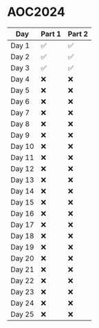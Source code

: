 # AOC2024

| Day  | Part 1  | Part 2  |
|------|---------|---------|
| Day 1 | :white_check_mark: | :white_check_mark: |
| Day 2 | :white_check_mark: | :white_check_mark: |
| Day 3 | :white_check_mark: | :white_check_mark: |
| Day 4 | :x: | :x: |
| Day 5 | :x: | :x: |
| Day 6 | :x: | :x: |
| Day 7 | :x: | :x: |
| Day 8 | :x: | :x: |
| Day 9 | :x: | :x: |
| Day 10 | :x: | :x: |
| Day 11 | :x: | :x: |
| Day 12 | :x: | :x: |
| Day 13 | :x: | :x: |
| Day 14 | :x: | :x: |
| Day 15 | :x: | :x: |
| Day 16 | :x: | :x: |
| Day 17 | :x: | :x: |
| Day 18 | :x: | :x: |
| Day 19 | :x: | :x: |
| Day 20 | :x: | :x: |
| Day 21 | :x: | :x: |
| Day 22 | :x: | :x: |
| Day 23 | :x: | :x: |
| Day 24 | :x: | :x: |
| Day 25 | :x: | :x: |